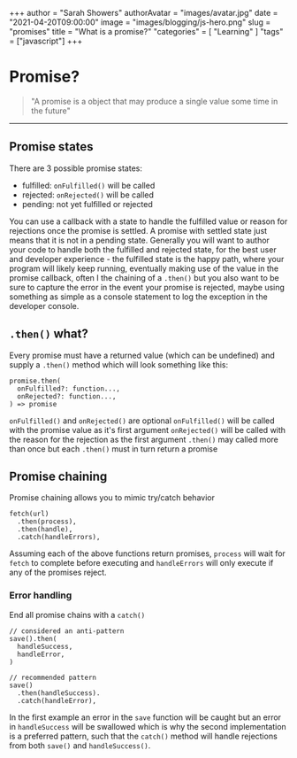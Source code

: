 +++
author = "Sarah Showers"
authorAvatar = "images/avatar.jpg"
date = "2021-04-20T09:00:00"
image = "images/blogging/js-hero.png"
slug = "promises"
title = "What is a promise?"
"categories" = [
  "Learning"
]
"tags" = ["javascript"]
+++

# Promise?

> "A promise is a object that may produce a single value some time in the future"

_________________

## Promise states

There are 3 possible promise states:
* fulfilled: `onFulfilled()` will be called
* rejected: `onRejected()` will be called
* pending: not yet fulfilled or rejected

You can use a callback with a state to handle the fulfilled value or reason for rejections once the promise is settled. A promise with settled state just means that it is not in a pending state. Generally you will want to author your code to handle both the fulfilled and rejected state, for the best user and developer experience - the fulfilled state is the happy path, where your program will likely keep running, eventually making use of the value in the promise callback, often I the chaining of a `.then()` but you also want to be sure to capture the error in the event your promise is rejected, maybe using something as simple as a console statement to log the exception in the developer console.

## `.then()` what?

Every promise must have a returned value (which can be undefined) and supply a `.then()` method which will look something like this:

```
promise.then(
  onFulfilled?: function...,
  onRejected?: function...,
) => promise
```

`onFulfilled()` and `onRejected()` are optional
`onFulfilled()` will be called with the promise value as it's first argument
`onRejected()` will be called with the reason for the rejection as the first argument
`.then()` may called more than once but each `.then()` must in turn return a promise

## Promise chaining

Promise chaining allows you to mimic try/catch behavior

```
fetch(url)
  .then(process),
  .then(handle),
  .catch(handleErrors),
```

Assuming each of the above functions return promises, `process` will wait for `fetch` to complete before executing and `handleErrors` will only execute if any of the promises reject.

### Error handling

End all promise chains with a `catch()`

```
// considered an anti-pattern
save().then(
  handleSuccess,
  handleError,
)

// recommended pattern
save()
  .then(handleSuccess).
  .catch(handleError),
```

In the first example an error in the `save` function will be caught but an error in `handleSuccess` will be swallowed which is why the second implementation is a preferred pattern, such that the `catch()` method will handle rejections from both `save()` and `handleSuccess()`.